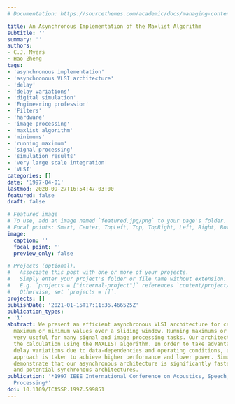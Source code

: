 ```yaml
---
# Documentation: https://sourcethemes.com/academic/docs/managing-content/

title: An Asynchronous Implementation of the Maxlist Algorithm
subtitle: ''
summary: ''
authors:
- C.J. Myers
- Hao Zheng
tags:
- 'asynchronous implementation'
- 'asynchronous VLSI architecture'
- 'delay'
- 'delay variations'
- 'digital simulation'
- 'Engineering profession'
- 'Filters'
- 'hardware'
- 'image processing'
- 'maxlist algorithm'
- 'minimums'
- 'running maximum'
- 'signal processing'
- 'simulation results'
- 'very large scale integration'
- 'VLSI'
categories: []
date: '1997-04-01'
lastmod: 2020-09-27T16:54:47-03:00
featured: false
draft: false

# Featured image
# To use, add an image named `featured.jpg/png` to your page's folder.
# Focal points: Smart, Center, TopLeft, Top, TopRight, Left, Right, BottomLeft, Bottom, BottomRight.
image:
  caption: ''
  focal_point: ''
  preview_only: false

# Projects (optional).
#   Associate this post with one or more of your projects.
#   Simply enter your project's folder or file name without extension.
#   E.g. `projects = ["internal-project"]` references `content/project/deep-learning/index.md`.
#   Otherwise, set `projects = []`.
projects: []
publishDate: '2021-01-15T17:11:36.466525Z'
publication_types:
- '1'
abstract: We present an efficient asynchronous VLSI architecture for calculating running
  maximum or minimum values over a sliding window. Running maximums or minimums are
  very useful for many signal and image processing tasks. Our architecture performs
  the calculation using the MAXLIST algorithm. In order to take advantage of the wide
  delay variations due to data-dependencies and operating conditions, an asynchronous
  approach is taken to achieve higher performance and lower power. Simulation results
  demonstrate that our asynchronous architecture is significantly faster than existing
  and potential synchronous architectures.
publication: '*1997 IEEE International Conference on Acoustics, Speech, and Signal
  Processing*'
doi: 10.1109/ICASSP.1997.599851
---
```


